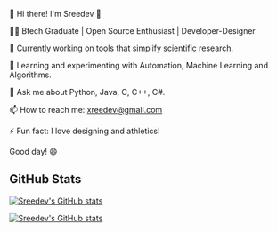 👋 Hi there! I'm Sreedev 🚀

👨‍💻 Btech Graduate | Open Source Enthusiast | Developer-Designer

🔭 Currently working on tools that simplify scientific research.

🌱 Learning and experimenting with Automation, Machine Learning and Algorithms.

💬 Ask me about Python, Java, C, C++, C#.

📫 How to reach me: xreedev@gmail.com

⚡ Fun fact: I love designing and athletics!

Good day! 😄

## GitHub Stats
[![Sreedev's GitHub stats](https://github-readme-stats.vercel.app/api?username=xreedev&show_icons=true&theme=radical)](https://github.com/anuraghazra/github-readme-stats)

[![Sreedev's GitHub stats](https://github-readme-stats.vercel.app/api?username=xreedev&show_icons=true&theme=radical)](https://github.com/anuraghazra/github-readme-stats)


